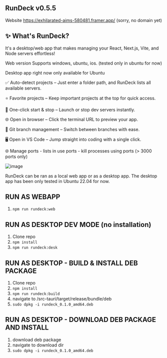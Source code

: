 ## RunDeck v0.5.5

Website https://exhilarated-aims-580481.framer.app/ (sorry, no domain yet)

## ✨ What's RunDeck?

It's a desktop/web app that makes managing your React, Next.js, Vite, and Node servers effortless!

Web version Supports windows, ubuntu, ios. (tested only in ubuntu for now)

Desktop app right now only available for Ubuntu

✅ Auto-detect projects – Just enter a folder path, and RunDeck lists all available servers.

⭐ Favorite projects – Keep important projects at the top for quick access.

🚀 One-click start & stop – Launch or stop dev servers instantly.

🌐 Open in browser – Click the terminal URL to preview your app.

🔁 Git branch management – Switch between branches with ease.

🖥 Open in VS Code – Jump straight into coding with a single click.

🌐 Manage ports - lists in use ports - kill processes using ports (> 3000 ports only)





![image](https://github.com/user-attachments/assets/e6a50c2c-ce3b-4217-82a2-48515aff20ad)


RunDeck can be ran as a local web app or as a desktop app. The desktop app has been only tested in Ubuntu 22.04 for now.

## RUN AS WEBAPP
1) ```npm run rundeck:web```

## RUN AS DESKTOP DEV MODE (no installation)
1) Clone repo
2) ```npm install```
3) ```npm run rundeck:desk```

## RUN AS DESKTOP - BUILD & INSTALL DEB PACKAGE
1) Clone repo
2) ```npm install```
3) ```npm run rundeck:build```
4) navigate to /src-tauri/target/release/bundle/deb
5) ```sudo dpkg -i rundeck_0.1.0_amd64.deb```

## RUN AS DESKTOP - DOWNLOAD DEB PACKAGE AND INSTALL
1) download deb package
2) navigate to download dir
3) ```sudo dpkg -i rundeck_0.1.0_amd64.deb```
